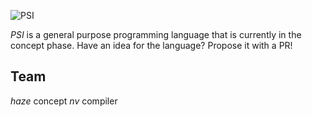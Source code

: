 
![PSI](res/small-logo.png)

*PSI* is a general purpose programming language that is currently in the concept phase.
Have an idea for the language? Propose it with a PR!

## Team
*haze* concept
*nv* compiler
